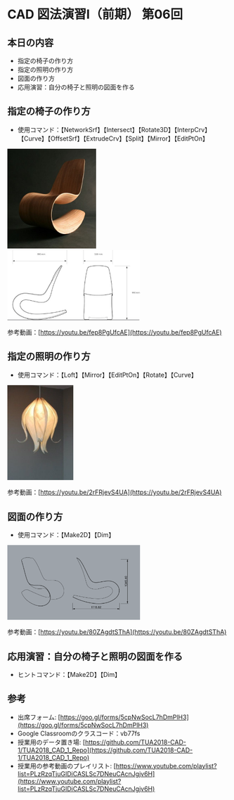 # CAD 図法演習Ⅰ（前期） 第06回


## 本日の内容
- 指定の椅子の作り方
- 指定の照明の作り方
- 図面の作り方
- 応用演習：自分の椅子と照明の図面を作る
   

## 指定の椅子の作り方
- 使用コマンド：【NetworkSrf】【Intersect】【Rotate3D】【InterpCrv】【Curve】【OffsetSrf】【ExtrudeCrv】【Split】【Mirror】【EditPtOn】

<img src="images/chair.jpg" width="40%">
<img src="images/chair-drawing.jpg" width="60%">

参考動画：[https://youtu.be/fep8PgUfcAE](https://youtu.be/fep8PgUfcAE)


## 指定の照明の作り方
- 使用コマンド：【Loft】【Mirror】【EditPtOn】【Rotate】【Curve】

<img src="images/lamp.jpg" width="30%">

参考動画：[https://youtu.be/2rFRjevS4UA](https://youtu.be/2rFRjevS4UA)


## 図面の作り方
- 使用コマンド：【Make2D】【Dim】

<img src="images/2d.png" width="60%">

参考動画：[https://youtu.be/80ZAgdtSThA](https://youtu.be/80ZAgdtSThA)


## 応用演習：自分の椅子と照明の図面を作る
- ヒントコマンド：【Make2D】【Dim】



## 参考
- 出席フォーム: [https://goo.gl/forms/5cpNwSocL7hDmPlH3](https://goo.gl/forms/5cpNwSocL7hDmPlH3)
- Google Classroomのクラスコード：vb77fs
- 授業用のデータ置き場: [https://github.com/TUA2018-CAD-1/TUA2018_CAD_1_Repo](https://github.com/TUA2018-CAD-1/TUA2018_CAD_1_Repo)
- 授業用の参考動画のプレイリスト: [https://www.youtube.com/playlist?list=PLzRzqTjuGIDiCASLSc7DNeuCAcnJgjv6H](https://www.youtube.com/playlist?list=PLzRzqTjuGIDiCASLSc7DNeuCAcnJgjv6H)

